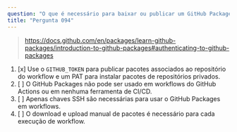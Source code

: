 ```yaml
---
question: "O que é necessário para baixar ou publicar um GitHub Package em workflows, como com GitHub Actions ou outras ferramentas de CI/CD?"
title: "Pergunta 094"
---
```


> https://docs.github.com/en/packages/learn-github-packages/introduction-to-github-packages#authenticating-to-github-packages
1. [x] Use o `GITHUB_TOKEN` para publicar pacotes associados ao repositório do workflow e um PAT para instalar pacotes de repositórios privados.
1. [ ] O GitHub Packages não pode ser usado em workflows do GitHub Actions ou em nenhuma ferramenta de CI/CD.
1. [ ] Apenas chaves SSH são necessárias para usar o GitHub Packages em workflows.
1. [ ] O download e upload manual de pacotes é necessário para cada execução de workflow.
